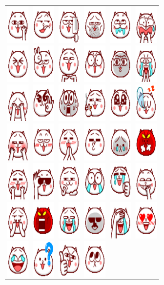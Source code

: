 <table border="0">
  <tr>
    <td align="center">
      <img src="../../image/aodamiao/aodamiao_01.gif" height="120" width="120" />
    </td>
    <td align="center">
      <img src="../../image/aodamiao/aodamiao_02.gif" height="120" width="120" />
    </td>
    <td align="center">
      <img src="../../image/aodamiao/aodamiao_03.gif" height="120" width="120" />
    </td>
    <td align="center">
      <img src="../../image/aodamiao/aodamiao_04.gif" height="120" width="120" />
    </td>
    <td align="center">
      <img src="../../image/aodamiao/aodamiao_05.gif" height="120" width="120" />
    </td>
    <td align="center">
      <img src="../../image/aodamiao/aodamiao_06.gif" height="120" width="120" />
    </td>
  </tr>
  <tr>
    <td align="center">
      <img src="../../image/aodamiao/aodamiao_07.gif" height="120" width="120" />
    </td>
    <td align="center">
      <img src="../../image/aodamiao/aodamiao_08.gif" height="120" width="120" />
    </td>
    <td align="center">
      <img src="../../image/aodamiao/aodamiao_09.gif" height="120" width="120" />
    </td>
    <td align="center">
      <img src="../../image/aodamiao/aodamiao_10.gif" height="120" width="120" />
    </td>
    <td align="center">
      <img src="../../image/aodamiao/aodamiao_11.gif" height="120" width="120" />
    </td>
    <td align="center">
      <img src="../../image/aodamiao/aodamiao_12.gif" height="120" width="120" />
    </td>
  </tr>
  <tr>
    <td align="center">
      <img src="../../image/aodamiao/aodamiao_13.gif" height="120" width="120" />
    </td>
    <td align="center">
      <img src="../../image/aodamiao/aodamiao_14.gif" height="120" width="120" />
    </td>
    <td align="center">
      <img src="../../image/aodamiao/aodamiao_15.gif" height="120" width="120" />
    </td>
    <td align="center">
      <img src="../../image/aodamiao/aodamiao_16.gif" height="120" width="120" />
    </td>
    <td align="center">
      <img src="../../image/aodamiao/aodamiao_17.gif" height="120" width="120" />
    </td>
    <td align="center">
      <img src="../../image/aodamiao/aodamiao_18.gif" height="120" width="120" />
    </td>
  </tr>
  <tr>
    <td align="center">
      <img src="../../image/aodamiao/aodamiao_19.gif" height="120" width="120" />
    </td>
    <td align="center">
      <img src="../../image/aodamiao/aodamiao_20.gif" height="120" width="120" />
    </td>
    <td align="center">
      <img src="../../image/aodamiao/aodamiao_21.gif" height="120" width="120" />
    </td>
    <td align="center">
      <img src="../../image/aodamiao/aodamiao_22.gif" height="120" width="120" />
    </td>
    <td align="center">
      <img src="../../image/aodamiao/aodamiao_23.gif" height="120" width="120" />
    </td>
    <td align="center">
      <img src="../../image/aodamiao/aodamiao_24.gif" height="120" width="120" />
    </td>
  </tr>
  <tr>
    <td align="center">
      <img src="../../image/aodamiao/aodamiao_25.gif" height="120" width="120" />
    </td>
    <td align="center">
      <img src="../../image/aodamiao/aodamiao_26.gif" height="120" width="120" />
    </td>
    <td align="center">
      <img src="../../image/aodamiao/aodamiao_27.gif" height="120" width="120" />
    </td>
    <td align="center">
      <img src="../../image/aodamiao/aodamiao_28.gif" height="120" width="120" />
    </td>
    <td align="center">
      <img src="../../image/aodamiao/aodamiao_29.gif" height="120" width="120" />
    </td>
    <td align="center">
      <img src="../../image/aodamiao/aodamiao_30.gif" height="120" width="120" />
    </td>
  </tr>
  <tr>
    <td align="center">
      <img src="../../image/aodamiao/aodamiao_31.gif" height="120" width="120" />
    </td>
    <td align="center">
      <img src="../../image/aodamiao/aodamiao_32.gif" height="120" width="120" />
    </td>
    <td align="center">
      <img src="../../image/aodamiao/aodamiao_33.gif" height="120" width="120" />
    </td>
    <td align="center">
      <img src="../../image/aodamiao/aodamiao_34.gif" height="120" width="120" />
    </td>
    <td align="center">
      <img src="../../image/aodamiao/aodamiao_35.gif" height="120" width="120" />
    </td>
    <td align="center">
      <img src="../../image/aodamiao/aodamiao_36.gif" height="120" width="120" />
    </td>
  </tr>
  <tr>
    <td align="center">
      <img src="../../image/aodamiao/aodamiao_37.gif" height="120" width="120" />
    </td>
    <td align="center">
      <img src="../../image/aodamiao/aodamiao_38.gif" height="120" width="120" />
    </td>
    <td align="center">
      <img src="../../image/aodamiao/aodamiao_39.gif" height="120" width="120" />
    </td>
    <td align="center">
      <img src="../../image/aodamiao/aodamiao_40.gif" height="120" width="120" />
    </td>
  </tr>
</table>
